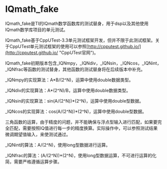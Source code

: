 IQmath_fake
===========

IQmath_fake是TI的IQmath数学函数库的测试替身，用于dsp以及其他使用IQmath数学库项目的单元测试。

IQmath_fake基于CppUTest-3.3单元测试框架开发，但并不限于此测试框架。关于CppUTest单元测试框架的使用可以参照[http://cpputest.github.io/](http://cpputest.github.io/ "CppUTest官网")。

IQmath_fake初期版本包含_IQNmpy，_IQNdiv，_IQNsin，_IQNcos，_IQNint，_IQNfrac等函数的测试替身，其他函数的测试替身将在后续版本中补充。

_IQNmpy的实现算法：A*B/(2^N)，运算中使用double数据类型。

_IQNdiv的实现算法：A*(2^N)/B，运算中使用double数据类型。

_IQNsin的实现算法：sin(A/(2^N))*(2^N)，运算中使用double型数据。

_IQNcos的实现算法：cos(A/(2^N))*(2^N)，运算中使用double型数据。

三角函数的运算，由于精度的问题，并不能确保与浮点型输入进行匹配，如果要完全匹配，需要按照IQ值进行每一步的精度换算。实际操作中，可以参照测试结果微调期望值输入，来使测试通过。

_IQNint的算法：A/(2^N)，使用long型数据进行运算。

_IQNfrac的算法：(A/(2^N))*(2^N)，使用long型数据运算，不可进行运算的化简，需要严格遵循运算步骤。
